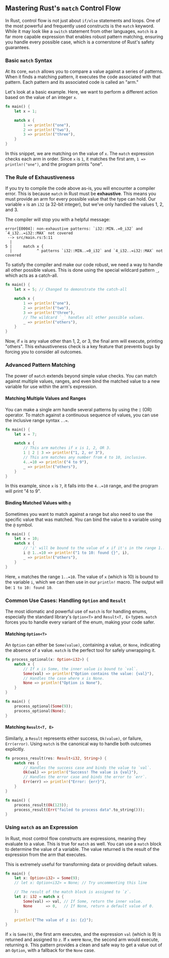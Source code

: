 ## Mastering Rust's `match` Control Flow

In Rust, control flow is not just about `if/else` statements and loops. One of the most powerful and frequently used constructs is the `match` keyword. While it may look like a `switch` statement from other languages, `match` is a far more capable expression that enables robust pattern matching, ensuring you handle every possible case, which is a cornerstone of Rust's safety guarantees.

### Basic `match` Syntax

At its core, `match` allows you to compare a value against a series of patterns. When it finds a matching pattern, it executes the code associated with that pattern. Each pattern and its associated code is called an "arm."

Let's look at a basic example. Here, we want to perform a different action based on the value of an integer `x`.

```rust
fn main() {
    let x = 1;

    match x {
        1 => println!("one"),
        2 => println!("two"),
        3 => println!("three"),
    }
}
```

In this snippet, we are matching on the value of `x`. The `match` expression checks each arm in order. Since `x` is `1`, it matches the first arm, `1 => println!("one")`, and the program prints "one".

### The Rule of Exhaustiveness

If you try to compile the code above as-is, you will encounter a compiler error. This is because `match` in Rust must be **exhaustive**. This means you must provide an arm for every possible value that the type can hold. Our variable `x` is an `i32` (a 32-bit integer), but we've only handled the values 1, 2, and 3.

The compiler will stop you with a helpful message:

```
error[E0004]: non-exhaustive patterns: `i32::MIN..=0_i32` and `4_i32..=i32::MAX` not covered
 --> src/main.rs:5:11
  |
5 |     match x {
  |           ^ patterns `i32::MIN..=0_i32` and `4_i32..=i32::MAX` not covered
```

To satisfy the compiler and make our code robust, we need a way to handle all other possible values. This is done using the special wildcard pattern `_`, which acts as a catch-all.

```rust
fn main() {
    let x = 5; // Changed to demonstrate the catch-all

    match x {
        1 => println!("one"),
        2 => println!("two"),
        3 => println!("three"),
        // The wildcard `_` handles all other possible values.
        _ => println!("others"),
    }
}
```

Now, if `x` is any value other than 1, 2, or 3, the final arm will execute, printing "others". This exhaustiveness check is a key feature that prevents bugs by forcing you to consider all outcomes.

### Advanced Pattern Matching

The power of `match` extends beyond simple value checks. You can match against multiple values, ranges, and even bind the matched value to a new variable for use within the arm's expression.

#### Matching Multiple Values and Ranges

You can make a single arm handle several patterns by using the `|` (OR) operator. To match against a continuous sequence of values, you can use the inclusive range syntax `..=`.

```rust
fn main() {
    let x = 7;

    match x {
        // This arm matches if x is 1, 2, OR 3.
        1 | 2 | 3 => println!("1, 2, or 3"),
        // This arm matches any number from 4 to 10, inclusive.
        4..=10 => println!("4 to 9"),
        _ => println!("others"),
    }
}
```

In this example, since `x` is `7`, it falls into the `4..=10` range, and the program will print "4 to 9".

#### Binding Matched Values with `@`

Sometimes you want to match against a range but also need to use the specific value that was matched. You can bind the value to a variable using the `@` symbol.

```rust
fn main() {
    let x = 10;
    match x {
        // 'i' will be bound to the value of x if it's in the range 1..=10.
        i @ 1..=10 => println!("1 to 10: found {}", i),
        _ => println!("others"),
    }
}
```

Here, `x` matches the range `1..=10`. The value of `x` (which is 10) is bound to the variable `i`, which we can then use in our `println!` macro. The output will be: `1 to 10: found 10`.

### Common Use Cases: Handling `Option` and `Result`

The most idiomatic and powerful use of `match` is for handling enums, especially the standard library's `Option<T>` and `Result<T, E>` types. `match` forces you to handle every variant of the enum, making your code safer.

#### Matching `Option<T>`

An `Option` can either be `Some(value)`, containing a value, or `None`, indicating the absence of a value. `match` is the perfect tool for safely unwrapping it.

```rust
fn process_optional(x: Option<i32>) {
    match x {
        // If x is Some, the inner value is bound to `val`.
        Some(val) => println!("Option contains the value: {val}"),
        // Handles the case where x is None.
        None => println!("Option is None"),
    }
}

fn main() {
    process_optional(Some(9));
    process_optional(None);
}
```

#### Matching `Result<T, E>`

Similarly, a `Result` represents either success, `Ok(value)`, or failure, `Err(error)`. Using `match` is the canonical way to handle both outcomes explicitly.

```rust
fn process_result(res: Result<i32, String>) {
    match res {
        // Handles the success case and binds the value to `val`.
        Ok(val) => println!("Success! The value is {val}"),
        // Handles the error case and binds the error to `err`.
        Err(err) => println!("Error: {err}"),
    }
}

fn main() {
    process_result(Ok(123));
    process_result(Err("failed to process data".to_string()));
}
```

### Using `match` as an Expression

In Rust, most control flow constructs are expressions, meaning they evaluate to a value. This is true for `match` as well. You can use a `match` block to determine the value of a variable. The value returned is the result of the expression from the arm that executes.

This is extremely useful for transforming data or providing default values.

```rust
fn main() {
    let x: Option<i32> = Some(9);
    // let x: Option<i32> = None; // Try uncommenting this line

    // The result of the match block is assigned to `z`.
    let z: i32 = match x {
        Some(val) => val, // If Some, return the inner value.
        None      => 0,   // If None, return a default value of 0.
    };

    println!("The value of z is: {z}");
}
```

If `x` is `Some(9)`, the first arm executes, and the expression `val` (which is 9) is returned and assigned to `z`. If `x` were `None`, the second arm would execute, returning `0`. This pattern provides a clean and safe way to get a value out of an `Option`, with a fallback for the `None` case.
